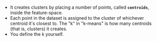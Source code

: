 - It creates clusters by placing a number of points, called **`centroids`**, inside the feature-space.
- Each point in the dataset is assigned to the cluster of whichever centroid it's closest to. The "k" in "k-means" is how many centroids (that is, clusters) it creates. 
- You define the k yourself.